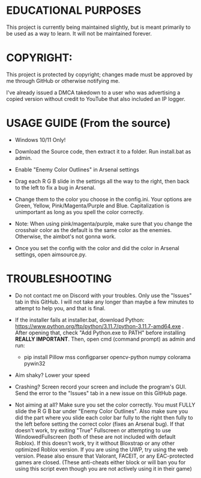 # EDUCATIONAL PURPOSES

This project is currently being maintained slightly, but is meant primarily to be used as a way to learn.
It will not be maintained forever.

# COPYRIGHT:

This project is protected by copyright; changes made must be approved by me through GitHub or otherwise notifying me.

I've already issued a DMCA takedown to a user who was advertising a copied version without credit to YouTube that also included an IP logger.

# USAGE GUIDE (From the source)

- Windows 10/11 Only!

- Download the Source code, then extract it to a folder. Run install.bat as admin.

- Enable "Enemy Color Outlines" in Arsenal settings

- Drag each R G B slide in the settings all the way to the right, then back to the left to fix a bug in Arsenal.

- Change them to the color you choose in the config.ini. Your options are Green, Yellow, Pink/Magenta/Purple and Blue. Capitalization is unimportant as long as you spell the color correctly.

- Note: When using pink/magenta/purple, make sure that you change the crosshair color as the default is the same color as the enemies. Otherwise, the aimbot's not gonna work.

- Once you set the config with the color and did the color in Arsenal settings, open aimsource.py.

# TROUBLESHOOTING

- Do not contact me on Discord with your troubles. Only use the "Issues" tab in this GitHub. I will not take any longer than maybe a few minutes to attempt to help you, and that is final.

- If the installer fails at installer.bat, download Python: https://www.python.org/ftp/python/3.11.7/python-3.11.7-amd64.exe . After opening that, check "Add Python.exe to PATH" before installing **REALLY IMPORTANT**. Then, open cmd (command prompt) as admin and run:
    - pip install Pillow mss configparser opencv-python numpy colorama pywin32

- Aim shaky? Lower your speed
  
- Crashing? Screen record your screen and include the program's GUI. Send the error to the "Issues" tab in a new issue on this GitHub page.

- Not aiming at all? Make sure you set the color correctly. You must FULLY slide the R G B bar under "Enemy Color Outlines". Also make sure you did the part where you slide each color bar fully to the right then fully to the left before setting the correct color (fixes an Arsenal bug). If that doesn't work, try exiting "True" Fullscreen or attempting to use WindowedFullscreen (both of these are not included with default Roblox). If this doesn't work, try it without Bloxstrap or any other optimized Roblox version. If you are using the UWP, try using the web version. Please also ensure that Valorant, FACEIT, or any EAC-protected games are closed. (These anti-cheats either block or will ban you for using this script even though you are not actively using it in their game)
